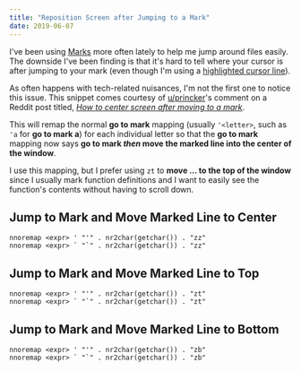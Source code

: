 ```yaml
---
title: "Reposition Screen after Jumping to a Mark"
date: 2019-06-07
---
```


I've been using [Marks](https://vim.fandom.com/wiki/Using_marks) more often
lately to help me jump around files easily. The downside I've been finding is
that it's hard to tell where your cursor is after jumping to your mark (even
though I'm using a [highlighted cursor line](https://vim.fandom.com/wiki/Highlight_current_line)).

As often happens with tech-related nuisances, I'm not the first one to notice
this issue. This snippet comes courtesy of [u/princker](https://www.reddit.com/user/princker/)'s
comment on a Reddit post titled, [_How to center screen after moving to a mark_](https://www.reddit.com/r/vim/comments/80vutj/how_to_center_screen_after_moving_to_a_mark/).

This will remap the normal **go to mark** mapping (usually `'<letter>`, such as
`'a` for **go to mark a**) for each individual letter so that the **go to mark**
mapping now says **go to mark _then_ move the marked line into the center of the
window**.

I use this mapping, but I prefer using `zt` to **move ... to the top of the
window** since I usually mark function definitions and I want to easily see the
function's contents without having to scroll down.

## Jump to Mark and Move Marked Line to Center

```
nnoremap <expr> ' "'" . nr2char(getchar()) . "zz"
nnoremap <expr> ` "`" . nr2char(getchar()) . "zz"
```

## Jump to Mark and Move Marked Line to Top

```
nnoremap <expr> ' "'" . nr2char(getchar()) . "zt"
nnoremap <expr> ` "`" . nr2char(getchar()) . "zt"
```

## Jump to Mark and Move Marked Line to Bottom

```
nnoremap <expr> ' "'" . nr2char(getchar()) . "zb"
nnoremap <expr> ` "`" . nr2char(getchar()) . "zb"
```
